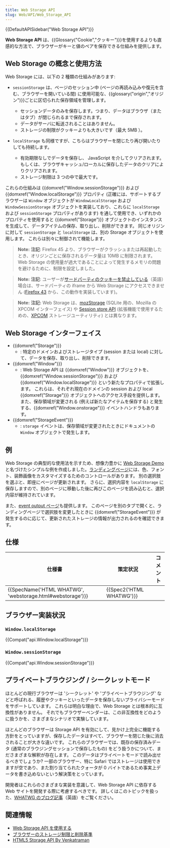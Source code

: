 ```yaml
---
title: Web Storage API
slug: Web/API/Web_Storage_API
---
```


{{DefaultAPISidebar("Web Storage API")}}

**Web Storage API** は、{{Glossary("Cookie","クッキー")}}を使用するよりも直感的な方法で、ブラウザーがキーと値のペアを保存できる仕組みを提供します。

## Web Storage の概念と使用方法

Web Storage には、以下の 2 種類の仕組みがあります:

- `sessionStorage` は、ページのセッション中 (ページの再読み込みや復元を含む、ブラウザーを開いている間) に使用可能な、{{glossary("origin","オリジン")}}ごとに区切られた保存領域を管理します。

  - セッションデータのみを保存します。つまり、データはブラウザ（またはタブ）が閉じられるまで保存されます。
  - データがサーバに転送されることはありません。
  - ストレージの制限がクッキーよりも大きいです（最大 5MB ）。

- `localStorage` も同様ですが、こちらはブラウザーを閉じたり再び開いたりしても持続します。

  - 有効期限なしでデータを保存し、 JavaScript を介してクリアされます。もしくは、ブラウザキャッシュ/ローカルに保存したデータのクリアによりクリアされます。
  - ストレージ制限は 3 つの中で最大です。

これらの仕組みは {{domxref("Window.sessionStorage")}} および {{domxref("Window.localStorage")}} プロパティ (正確には、サポートするブラウザーは `Window` オブジェクトが `WindowLocalStorage` および `WindowSessionStorage` オブジェクトを実装しており、これらに `localStorage` および `sessionStorage` プロパティがあります) を通して使用でき、いずれかのプロパティを使用すると {{domxref("Storage")}} オブジェクトのインスタンスを生成して、データアイテムの保存、取り出し、削除ができます。 同じオリジンに対して `sessionStorage` と `localStorage` は、別の Storage オブジェクトを使用します。 これらは別々に制御されて機能します。

> **Note:** **注記**: Firefox 45 より、ブラウザーがクラッシュまたは再起動したとき、オリジンごとに保存されるデータ量は 10MB に制限されます。 Web Storage の使用量が過大であることによって発生するメモリの問題を避けるために、制限を設定しました。

> **Note:** **注記**: ユーザーが[サードパーティのクッキーを禁止している](https://support.mozilla.org/kb/disable-third-party-cookies)（英語）場合は、サードパーティの iframe から Web Storage にアクセスできません ([Firefox 43](/ja/docs/Mozilla/Firefox/Releases/43) から、この動作を実装しています)。

> **Note:** **注記:** Web Storage は、[mozStorage](/ja/docs/Storage) (SQLite 用の、Mozilla の XPCOM インターフェイス) や [Session store API](/ja/docs/Session_store_API) (拡張機能で使用するための、[XPCOM](/ja/docs/XPCOM) ストレージユーティリティ) とは異なります。

## Web Storage インターフェイス

- {{domxref("Storage")}}
  - : 特定のドメインおよびストレージタイプ (session または local) に対して、データを保存、取り出し、削除できます。
- {{domxref("Window")}}
  - : Web Storage API は {{domxref("Window")}} オブジェクトを、{{domxref("Window.sessionStorage")}} および {{domxref("Window.localStorage")}} という新たなプロパティで拡張します。 これらは、それぞれ現在のドメインの session および local {{domxref("Storage")}} オブジェクトへのアクセス手段を提供します。 また、保存領域が変更される (例えば新たなアイテムを保存する) と発生する、{{domxref("Window.onstorage")}} イベントハンドラもあります。
- {{domxref("StorageEvent")}}
  - : `storage` イベントは、保存領域が変更されたときにドキュメントの `Window` オブジェクトで発生します。

## 例

Web Storage の典型的な使用法を示すため、想像力豊かに [Web Storage Demo](https://github.com/mdn/dom-examples/tree/master/web-storage) と名づけたシンプルな例を作成しました。[ランディングページ](https://mdn.github.io/dom-examples/web-storage/)には、色、フォント、装飾画像をカスタマイズするためのコントロールがあります。 別の選択肢を選ぶと、即座にページが更新されます。 さらに、選択内容を `localStorage` に保存しますので、別のページに移動した後に再びこのページを読み込むと、選択内容が維持されています。

また、[event output ページ](https://mdn.github.io/dom-examples/web-storage/event.html)も提供します。 このページを別のタブで開くと、ランディングページで選択肢を変更したときに {{domxref("StorageEvent")}} が発生するのに応じて、更新されたストレージの情報が出力されるのを確認できます。

## 仕様

| 仕様書                                                                       | 策定状況                         | コメント |
| ---------------------------------------------------------------------------- | -------------------------------- | -------- |
| {{SpecName('HTML WHATWG', 'webstorage.html#webstorage')}} | {{Spec2('HTML WHATWG')}} |          |

## ブラウザー実装状況

### `Window.localStorage`

{{Compat("api.Window.localStorage")}}

### `Window.sessionStorage`

{{Compat("api.Window.sessionStorage")}}

## プライベートブラウジング / シークレットモード

ほとんどの現行ブラウザーは 'シークレット' や 'プライベートブラウジング' などと呼ばれる、履歴やクッキーといったデータを保存しないプライバシーモードをサポートしています。 これらは明白な理由で、Web Storage とは根本的に互換性がありません。 それでもブラウザーベンダーは、この非互換性をどのように扱うかを、さまざまなシナリオで実験しています。

ほとんどのブラウザーは Storage API を有効にして、見かけ上完全に機能する方針をとっていますが、保存したデータはすべて、ブラウザーを閉じた後に消去されることが大きな違いです。 これらのブラウザーでは、既存の保存済みデータ (通常のブラウジングセッションで保存したもの) をどう扱うかについて、まださまざまな解釈が存在します。 このデータはプライベートモードで読み出せるべきでしょうか? 一部のブラウザー、特に Safari ではストレージは使用できますが空であり、また割り当てられたクォータが 0 バイトであるため事実上データを書き込めないという解決策をとっています。

開発者はこれらのさまざまな実装を意識して、Web Storage API に依存する Web サイトを開発する際に考慮するべきです。 詳しくはこのトピックを扱った、[WHATWG のブログ記事](https://blog.whatwg.org/tag/localstorage)（英語）をご覧ください。

## 関連情報

- [Web Storage API を使用する](/ja/docs/Web/API/Web_Storage_API/Using_the_Web_Storage_API)
- [ブラウザーのストレージ制限と削除基準](/ja/docs/Web/API/IndexedDB_API/Browser_storage_limits_and_eviction_criteria)
- [HTML5 Storage API By Venkatraman](https://medium.com/@ramsunvtech/onfocus-html5-storage-apis-b45d92aa424b)
